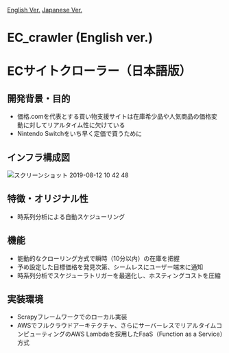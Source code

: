 [English Ver.](#english)
[Japanese Ver.](#japanese)

<a name="english"/> 

# EC_crawler (English ver.)

<a name="japanese"/>

# ECサイトクローラー（日本語版）

## 開発背景・目的

- 価格.comを代表とする買い物支援サイトは在庫希少品や人気商品の価格変動に対してリアルタイム性に欠けている
- Nintendo Switchをいち早く定価で買うために

## インフラ構成図

![スクリーンショット 2019-08-12 10 42 48](https://user-images.githubusercontent.com/36617009/62842624-478a6000-bcee-11e9-9304-9a6e4bb368cd.png)

## 特徴・オリジナル性

- 時系列分析による自動スケジューリング

## 機能

- 能動的なクローリング方式で瞬時（10分以内）の在庫を把握
- 予め設定した目標価格を発見次第、シームレスにユーザー端末に通知
- 時系列分析でスケジューラトリガーを最適化し、ホスティングコストを圧縮

## 実装環境

- Scrapyフレームワークでのローカル実装
- AWSでフルクラウドアーキテクチャ、さらにサーバーレスでリアルタイムコンピューティングのAWS Lambdaを採用したFaaS（Function as a Service）方式
